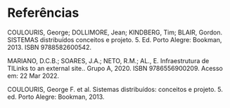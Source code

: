 # Referências

COULOURIS, George; DOLLIMORE, Jean; KINDBERG, Tim; BLAIR, Gordon. SISTEMAS distribuídos conceitos e projeto. 5. Ed. Porto Alegre: Bookman, 2013. ISBN 9788582600542.

MARIANO, D.C.B.; SOARES, J.A.; NETO, R.M.; AL., E. Infraestrutura de TILinks to an external site.. Grupo A, 2020. ISBN 9786556900209. Acesso em: 22 Mar 2022.

COULOURIS, George F. et al. Sistemas distribuídos: conceitos e projeto. 5. ed. Porto Alegre: Bookman, 2013.
